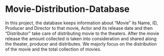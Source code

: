 # Movie-Distribution-Database
In this project, the database keeps information about “Movie” its Name, ID, Producer and Director to that movie, Actor and its release date and then “Distributor” take care of distributing movie to the theaters. After the movie release the amount collected is taken into consideration and shared along the theater, producer and distributes. We majorly focus on the distribution of the movie and the total collection of movies.
